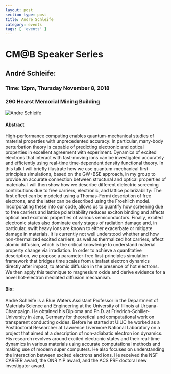 ```yaml
---
layout: post
section-type: post
title: André Schleife
category: events
tags: [ 'events' ]
---
```

# CM@B Speaker Series
## André Schleife: 
### Time: 12pm, Thursday November 8, 2018
### 290 Hearst Memorial Mining Building

![Andre Schleife]("/img/speakers/Andre_Schleife.jpg")

#### Abstract
High-performance computing enables quantum-mechanical studies of material properties with unprecedented accuracy: In particular, many-body perturbation theory is capable of predicting electronic and optical properties in excellent agreement with experiment. Dynamics of excited electrons that interact with fast-moving ions can be investigated accurately and efficiently using real-time time-dependent density functional theory.
In this talk I will briefly illustrate how we use quantum-mechanical first-principles simulations, based on the GW+BSE approach, in my group to provide an accurate connection between structural and optical properties of materials. I will then show how we describe different dielectric screening contributions due to free carriers, electronic, and lattice polarizability: The first effect can be modeled using a Thomas-Fermi description of free electrons, and the latter can be described using the Froehlich model. Incorporating these into our code, allows us to quantify how screening due to free carriers and lattice polarizability reduces exciton binding and affects optical and excitonic properties of various semiconductors.
Finally, excited electronic states also dominate early stages of radiation damage and, in particular, swift heavy ions are known to either exacerbate or mitigate damage in materials. It is currently not well understood whether and how non-thermalized excited carriers, as well as thermalized hot carriers, affect atomic diffusion, which is the critical knowledge to understand material property change via irradiation. In order to achieve a quantitative description, we propose a parameter-free first-principles simulation framework that bridges time scales from ultrafast electron dynamics directly after impact, to atomic diffusion in the presence of hot electrons. We then apply this technique to magnesium oxide and derive evidence for a novel hot-electron mediated diffusion mechanism.
#### Bio:
André Schleife is a Blue Waters Assistant Professor in the Department of Materials Science and Engineering at the University of Illinois at Urbana-Champaign. He obtained his Diploma and Ph.D. at Friedrich-Schiller-University in Jena, Germany for theoretical and computational work on transparent conducting oxides. Before he started at UIUC he worked as a Postdoctoral Researcher at Lawrence Livermore National Laboratory on a project that aimed at a description of non-adiabatic electron ion dynamics. His research revolves around excited electronic states and their real-time dynamics in various materials using accurate computational methods and making use of modern super computers. He also focuses on understanding the interaction between excited electrons and ions. He received the NSF CAREER award, the ONR YIP award, and the ACS PRF doctoral new investigator award.
